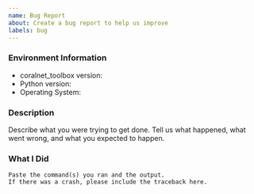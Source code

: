 ```yaml
---
name: Bug Report
about: Create a bug report to help us improve
labels: bug
---
```


<!-- Please search existing issues to avoid creating duplicates. -->

### Environment Information

-   coralnet_toolbox version:
-   Python version:
-   Operating System:

### Description

Describe what you were trying to get done.
Tell us what happened, what went wrong, and what you expected to happen.

### What I Did

```
Paste the command(s) you ran and the output.
If there was a crash, please include the traceback here.
```
